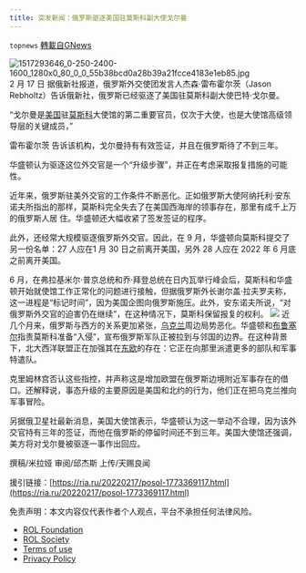 ```yaml
---
title: 突发新闻：俄罗斯驱逐美国驻莫斯科副大使戈尔曼
---
```

`topnews` [轉載自GNews](https://gnews.org/zh-hans/2020609/)

![1517293646_0-250-2400-1600_1280x0_80_0_0_55b38bcd0a28b39a21fcce4183e1eb85.jpg](https://assets.gnews.org/wp-content/uploads/2022/02/757B70DF-94A8-4E7A-A9E8-97B750FCB8FB.jpeg)
2 月 17 日 据俄新社报道，俄罗斯外交使团发言人杰森·雷布霍尔茨（Jason Rebholtz）告诉俄新社，俄罗斯已经驱逐了美国驻莫斯科副大使巴特·戈尔曼。

“戈尔曼是[美国](http://ria.ru/location_United_States/)驻[莫斯科](http://ria.ru/location_Moskva/)大使馆的第二重要官员，仅次于大使，也是大使馆高级领导层的关键成员，”

雷布霍尔茨 告诉该机构，戈尔曼持有有效签证，并且在俄罗斯待了不到三年。

华盛顿认为驱逐这位外交官是一个“升级步骤”，并正在考虑采取报复措施的可能性。

近年来，俄罗斯驻美外交官的工作条件不断恶化。正如俄罗斯大使阿纳托利·安东诺夫所指出的那样，莫斯科完全失去了在美国西海岸的领事存在，那里有成千上万的俄罗斯人居 住。华盛顿还大幅收紧了签发签证的程序。

此外，还经常大规模驱逐俄罗斯外交官。因此，在 9 月，华盛顿向莫斯科提交了另一份名单：27 人应在1 月 30 日之前离开美国，另外 28 人应在 2022 年 6 月底之前离开美国。

6 月，在弗拉基米尔·普京总统和乔·拜登总统在日内瓦举行峰会后，莫斯科和华盛顿开始就使馆工作正常化的问题进行接触，但据俄罗斯外长谢尔盖·拉夫罗夫称，这一进程是“标记时间”，因为美国企图向俄罗斯施压。此外，安东诺夫所说，“对俄罗斯外交官的迫害仍在继续”，在这种情况下，莫斯科保留报复的权利。
![](https://assets.gnews.org/wp-content/uploads/2022/02/2DAF4ABD-6126-415A-89CD-580AFDC1BA95.png)
近几个月来，俄罗斯与西方的关系更加紧张，[乌克兰](http://ria.ru/location_Ukraine/)周边局势恶化。华盛顿和[布鲁塞尔](http://ria.ru/location_Brussels/)指责莫斯科准备“入侵”，宣布俄罗斯军队正被拉到与邻国的边界。在这种背景下，北大西洋联盟正在加强其在[东欧](http://ria.ru/location_vostochnaja_evropa/)的存在：它正在向那里派遣更多的部队和军事特遣队。

克里姆林宫否认这些指控，并声称这是增加欧盟在俄罗斯边境附近军事存在的借口。还解释说，事态升级的主要原因是美国和北约的行为，他们正在把乌克兰推向军事冒险。

另据俄卫星社最新消息，美国大使馆表示，华盛顿认为这一举动不合理，因为该外交官持有三年的签证，而他在俄罗斯的停留时间还不到三年。美国大使馆还强调，美方将对戈尔曼被驱逐一事作出回应。

撰稿/米拉娅
审阅/邱杰斯
上传/天赐良闻

援引链接：[https://ria.ru/20220217/posol-1773369117.html](https://ria.ru/20220217/posol-1773369117.html)

 

免责声明：本文内容仅代表作者个人观点，平台不承担任何法律风险。

- [ROL Foundation](https://rolfoundation.org/)
- [ROL Society](https://rolsociety.org/)
- [Terms of use](https://gnews.org/terms-of-use-3/)
- [Privacy Policy](https://gnews.org/privacy-policy/)
